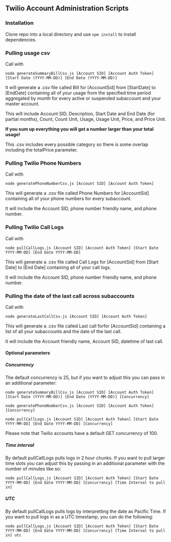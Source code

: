 ## Twilio Account Administration Scripts

### Installation


Clone repo into a local directory and use `npm install` to install dependencies.

### Pulling usage csv

Call with 
```
node generateSummaryBillCsv.js [Account SID] [Account Auth Token] [Start Date (YYYY-MM-DD)] [End Date (YYYY-MM-DD)]
```

It will generate a .csv file called Bill for [AccountSid] from [StartDate] to [EndDate] containing all of your usage from the specified time period aggregated by month for every active or suspended subaccount and your master account.

This will include Account SID, Description, Start Date and End Date (for partial months), Count, Count Unit, Usage, Usage Unit, Price,  and Price Unit.

**If you sum up everything you will get a number larger than your total usage!**

This .csv includes every possible category so there is some overlap including the totalPrice parameter.

### Pulling Twilio Phone Numbers

Call with 
```
node generatePhoneNumberCsv.js [Account SID] [Account Auth Token]
```

This will generate a .csv file called Phone Numbers for [AccountSid] containing all of your phone numbers for every subaccount.

It will include the Account SID, phone number friendly name, and phone number.

### Pulling Twilio Call Logs

Call with 
```
node pullCallLogs.js [Account SID] [Account Auth Token] [Start Date YYYY-MM-DD] [End Date YYYY-MM-DD]
```

This will generate a .csv file called Call Logs for [AccountSid] from [Start Date] to [End Date]
containing all of your call logs.

It will include the Account SID, phone number friendly name, and phone number.

### Pulling the date of the last call across subaccounts

Call with 
```
node generateLastCallCsv.js [Account SID] [Account Auth Token]
```

This will generate a .csv file called Last call forfor [AccountSid] containing a list of all your subaccounts and the date of the last call.

It will include the Account friendly name, Account SID, datetime of last call.

#### Optional parameters

##### Concurrency

The default concurrency is 25, but if you want to adjust this you can pass in an additional parameter:

```
node generateSummaryBillCsv.js [Account SID] [Account Auth Token] [Start Date (YYYY-MM-DD)] [End Date (YYYY-MM-DD)] [Concurrency]
```

```
node generatePhoneNumberCsv.js [Account SID] [Account Auth Token] [Concurrency]
```

```
node pullCallLogs.js [Account SID] [Account Auth Token] [Start Date YYYY-MM-DD] [End Date YYYY-MM-DD] [Concurrency]
```

Please note that Twilio accounts have a default GET concurrency of 100.

##### Time interval

By default pullCallLogs pulls logs in 2 hour chunks. If you want to pull larger time slots you can adjust this by passing in an additional parameter with the number of minutes like so: 
```
node pullCallLogs.js [Account SID] [Account Auth Token] [Start Date YYYY-MM-DD] [End Date YYYY-MM-DD] [Concurrency] [Time Interval to pull in]
```

##### UTC

By default pullCallLogs pulls logs by interpretting the date as Pacific Time. If you want to pull logs in as a UTC timestamp, you can do the following:

```
node pullCallLogs.js [Account SID] [Account Auth Token] [Start Date YYYY-MM-DD] [End Date YYYY-MM-DD] [Concurrency] [Time Interval to pull in] utc
```


